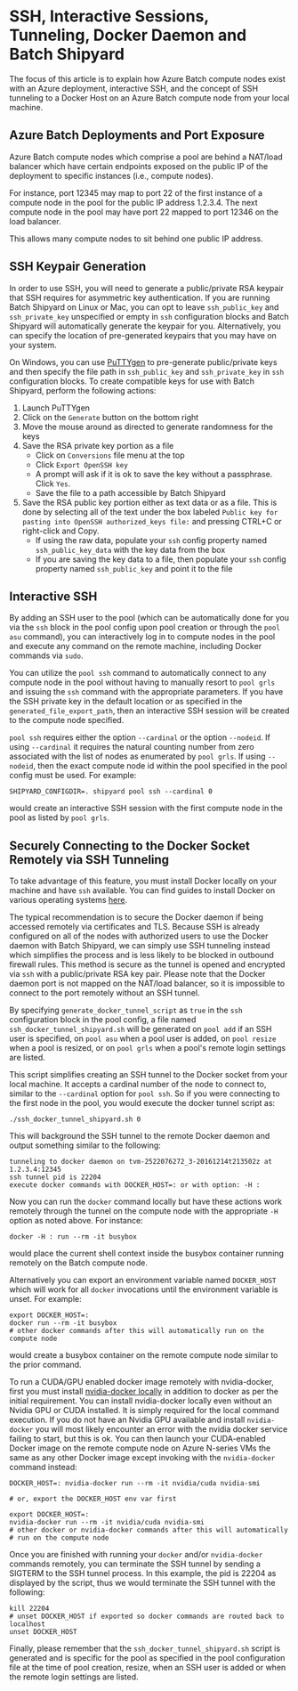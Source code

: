 # SSH, Interactive Sessions, Tunneling, Docker Daemon and Batch Shipyard
The focus of this article is to explain how Azure Batch compute nodes exist
with an Azure deployment, interactive SSH, and the concept of SSH tunneling
to a Docker Host on an Azure Batch compute node from your local machine.

## Azure Batch Deployments and Port Exposure
Azure Batch compute nodes which comprise a pool are behind a NAT/load balancer
which have certain endpoints exposed on the public IP of the deployment to
specific instances (i.e., compute nodes).

For instance, port 12345 may map to port 22 of the first instance of a
compute node in the pool for the public IP address 1.2.3.4. The next compute
node in the pool may have port 22 mapped to port 12346 on the load balancer.

This allows many compute nodes to sit behind one public IP address.

## <a name="ssh-keygen"></a>SSH Keypair Generation
In order to use SSH, you will need to generate a public/private RSA keypair
that SSH requires for asymmetric key authentication. If you are running
Batch Shipyard on Linux or Mac, you can opt to leave `ssh_public_key`
and `ssh_private_key` unspecified or empty in `ssh` configuration blocks and
Batch Shipyard will automatically generate the keypair for you. Alternatively,
you can specify the location of pre-generated keypairs that you may have on
your system.

On Windows, you can use [PuTTYgen](http://www.chiark.greenend.org.uk/~sgtatham/putty/latest.html)
to pre-generate public/private keys and then specify the file path in
`ssh_public_key` and `ssh_private_key` in `ssh` configuration blocks. To
create compatible keys for use with Batch Shipyard, perform the following
actions:

1. Launch PuTTYgen
2. Click on the `Generate` button on the bottom right
3. Move the mouse around as directed to generate randomness for the keys
4. Save the RSA private key portion as a file
   * Click on `Conversions` file menu at the top
   * Click `Export OpenSSH key`
   * A prompt will ask if it is ok to save the key without a passphrase. Click
     `Yes`.
   * Save the file to a path accessible by Batch Shipyard
5. Save the RSA public key portion either as text data or as a file. This is
done by selecting all of the text under the box labeled
`Public key for pasting into OpenSSH authorized_keys file:` and pressing
CTRL+C or right-click and Copy.
   * If using the raw data, populate your `ssh` config property named
     `ssh_public_key_data` with the key data from the box
   * If you are saving the key data to a file, then populate your `ssh` config
     property named `ssh_public_key` and point it to the file

## Interactive SSH
By adding an SSH user to the pool (which can be automatically done for you
via the `ssh` block in the pool config upon pool creation or through the
`pool asu` command), you can interactively log in to compute nodes in the
pool and execute any command on the remote machine, including Docker
commands via `sudo`.

You can utilize the `pool ssh` command to automatically connect to any
compute node in the pool without having to manually resort to `pool grls`
and issuing the `ssh` command with the appropriate parameters. If you have
the SSH private key in the default location or as specified in the
`generated_file_export_path`, then an interactive SSH session will be
created to the compute node specified.

`pool ssh` requires either the option `--cardinal` or the option `--nodeid`.
If using `--cardinal` it requires the natural counting number from zero
associated with the list of nodes as enumerated by `pool grls`. If using
`--nodeid`, then the exact compute node id within the pool specified in
the pool config must be used. For example:

```shell
SHIPYARD_CONFIGDIR=. shipyard pool ssh --cardinal 0
```

would create an interactive SSH session with the first compute node in the
pool as listed by `pool grls`.

## Securely Connecting to the Docker Socket Remotely via SSH Tunneling
To take advantage of this feature, you must install Docker locally on your
machine and have `ssh` available. You can find guides to install Docker
on various operating systems [here](https://docs.docker.com/engine/installation/).

The typical recommendation is to secure the Docker daemon if being
accessed remotely via certificates and TLS. Because SSH is already configured
on all of the nodes with authorized users to use the Docker daemon with
Batch Shipyard, we can simply use SSH tunneling instead which simplifies
the process and is less likely to be blocked in outbound firewall rules.
This method is secure as the tunnel is opened and encrypted via `ssh` with
a public/private RSA key pair. Please note that the Docker daemon port
is not mapped on the NAT/load balancer, so it is impossible to connect to
the port remotely without an SSH tunnel.

By specifying `generate_docker_tunnel_script` as `true` in the `ssh`
configuration block in the pool config, a file named
`ssh_docker_tunnel_shipyard.sh` will be generated on `pool add` if an
SSH user is specified, on `pool asu` when a pool user is added, on
`pool resize` when a pool is resized, or on `pool grls` when a pool's
remote login settings are listed.

This script simplifies creating an SSH tunnel to the Docker socket from
your local machine. It accepts a cardinal number of the node to connect
to, similar to the `--cardinal` option for `pool ssh`. So if you were
connecting to the first node in the pool, you would execute the docker
tunnel script as:

```shell
./ssh_docker_tunnel_shipyard.sh 0
```

This will background the SSH tunnel to the remote Docker daemon and output
something similar to the following:

```
tunneling to docker daemon on tvm-2522076272_3-20161214t213502z at 1.2.3.4:12345
ssh tunnel pid is 22204
execute docker commands with DOCKER_HOST=: or with option: -H :
```

Now you can run the `docker` command locally but have these actions
work remotely through the tunnel on the compute node with the appropriate
`-H` option as noted above. For instance:

```shell
docker -H : run --rm -it busybox
```

would place the current shell context inside the busybox container running
remotely on the Batch compute node.

Alternatively you can export an environment variable named `DOCKER_HOST`
which will work for all `docker` invocations until the environment variable
is unset. For example:

```shell
export DOCKER_HOST=:
docker run --rm -it busybox
# other docker commands after this will automatically run on the compute node
```

would create a busybox container on the remote compute node similar to
the prior command.

To run a CUDA/GPU enabled docker image remotely with nvidia-docker, first you
must install
[nvidia-docker locally](https://github.com/NVIDIA/nvidia-docker#quick-start)
in addition to docker as per the initial requirement. You can install
nvidia-docker locally even without an Nvidia GPU or CUDA installed. It is
simply required for the local command execution. If you do not have an Nvidia
GPU available and install `nvidia-docker` you will most likely encounter an
error with the nvidia docker service failing to start, but this is ok. You
can then launch your CUDA-enabled Docker image on the remote compute node
on Azure N-series VMs the same as any other Docker image except invoking
with the `nvidia-docker` command instead:

```shell
DOCKER_HOST=: nvidia-docker run --rm -it nvidia/cuda nvidia-smi

# or, export the DOCKER_HOST env var first

export DOCKER_HOST=:
nvidia-docker run --rm -it nvidia/cuda nvidia-smi
# other docker or nvidia-docker commands after this will automatically
# run on the compute node
```

Once you are finished with running your `docker` and/or `nvidia-docker`
commands remotely, you can terminate the SSH tunnel by sending a SIGTERM to
the SSH tunnel process. In this example, the pid is 22204 as displayed by
the script, thus we would terminate the SSH tunnel with the following:

```shell
kill 22204
# unset DOCKER_HOST if exported so docker commands are routed back to localhost
unset DOCKER_HOST
```

Finally, please remember that the `ssh_docker_tunnel_shipyard.sh` script
is generated and is specific for the pool as specified in the pool
configuration file at the time of pool creation, resize, when an SSH user
is added or when the remote login settings are listed.
